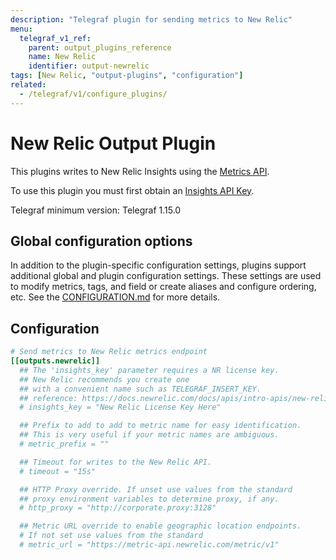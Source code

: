 ```yaml
---
description: "Telegraf plugin for sending metrics to New Relic"
menu:
  telegraf_v1_ref:
    parent: output_plugins_reference
    name: New Relic
    identifier: output-newrelic
tags: [New Relic, "output-plugins", "configuration"]
related:
  - /telegraf/v1/configure_plugins/
---
```


# New Relic Output Plugin

This plugins writes to New Relic Insights using the [Metrics API](https://docs.newrelic.com/docs/data-ingest-apis/get-data-new-relic/metric-api/introduction-metric-api).

To use this plugin you must first obtain an [Insights API Key](https://docs.newrelic.com/docs/apis/get-started/intro-apis/types-new-relic-api-keys#user-api-key).

Telegraf minimum version: Telegraf 1.15.0

## Global configuration options <!-- @/docs/includes/plugin_config.md -->

In addition to the plugin-specific configuration settings, plugins support
additional global and plugin configuration settings. These settings are used to
modify metrics, tags, and field or create aliases and configure ordering, etc.
See the [CONFIGURATION.md](/telegraf/v1/configuration/#plugins) for more details.

[CONFIGURATION.md]: ../../../docs/CONFIGURATION.md#plugins

## Configuration

```toml @sample.conf
# Send metrics to New Relic metrics endpoint
[[outputs.newrelic]]
  ## The 'insights_key' parameter requires a NR license key.
  ## New Relic recommends you create one
  ## with a convenient name such as TELEGRAF_INSERT_KEY.
  ## reference: https://docs.newrelic.com/docs/apis/intro-apis/new-relic-api-keys/#ingest-license-key
  # insights_key = "New Relic License Key Here"

  ## Prefix to add to add to metric name for easy identification.
  ## This is very useful if your metric names are ambiguous.
  # metric_prefix = ""

  ## Timeout for writes to the New Relic API.
  # timeout = "15s"

  ## HTTP Proxy override. If unset use values from the standard
  ## proxy environment variables to determine proxy, if any.
  # http_proxy = "http://corporate.proxy:3128"

  ## Metric URL override to enable geographic location endpoints.
  # If not set use values from the standard
  # metric_url = "https://metric-api.newrelic.com/metric/v1"
```

[Metrics API]: https://docs.newrelic.com/docs/data-ingest-apis/get-data-new-relic/metric-api/introduction-metric-api

[Insights API Key]: https://docs.newrelic.com/docs/apis/get-started/intro-apis/types-new-relic-api-keys#user-api-key
